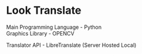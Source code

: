 # Look Translate

Main Programming Language - Python <br />
Graphics Library - OPENCV<br />

Translator API - LibreTranslate (Server Hosted Local)
